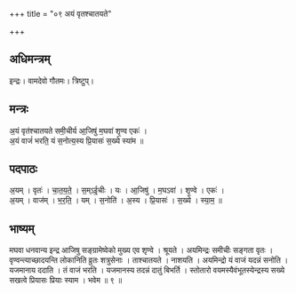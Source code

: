 +++
title = "०९ अयं वृतश्चातयते"

+++
## अधिमन्त्रम्
इन्द्रः। वामदेवो गौतमः। त्रिष्टुप्।

## मन्त्रः
अ॒यं वृत॑श्चातयते समी॒चीर्य आ॒जिषु॑ म॒घवा॑ शृ॒ण्व एकः॑ ।  
अ॒यं वाजं॑ भरति॒ यं स॒नोत्य॒स्य प्रि॒यासः॑ स॒ख्ये स्या॑म ॥

## पदपाठः
अ॒यम् । वृतः॑ । चा॒त॒य॒ते॒ । स॒म्ऽई॒चीः । यः । आ॒जिषु॑ । म॒घऽवा॑ । शृ॒ण्वे । एकः॑ ।  
अ॒यम् । वाज॑म् । भ॒र॒ति॒ । यम् । स॒नोति॑ । अ॒स्य । प्रि॒यासः॑ । स॒ख्ये । स्या॒म॒ ॥

## भाष्यम्
मघवा धनवान्य इन्द्र आजिषु सङ्ग्रामेष्वेको मुख्य एव शृण्वे । श्रूयते । अयमिन्द्रः समीचीः सङ्गता वृतः । वृण्वन्त्याच्छादयन्ति लोकानिति व्रुतः शत्रुसेनाः । ताश्चातयते । नाशयति । अयमिन्द्रो यं वाजं यदन्नं सनोति । यजमानाय ददाति । तं वाजं भरति । यजमानस्य तदन्नं दातुं बिभर्ति । स्तोतारो वयमस्यैवंभूतस्येन्द्रस्य सख्ये सखत्वे प्रियासः प्रियाः स्याम । भवेम ॥ ९ ॥